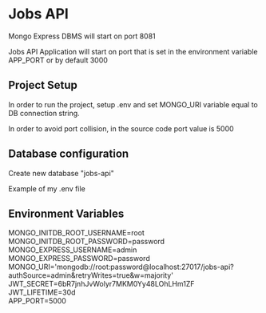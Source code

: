 # Jobs API

<p>Mongo Express DBMS will start on port 8081</p>
<p>Jobs API Application will start on port that is set in the environment variable APP_PORT or by default 3000</p>

## Project Setup 
<p>In order to run the project, setup .env and set MONGO_URI variable equal to DB connection string.</p>
<p>In order to avoid port collision, in the source code port value is 5000</p>

## Database configuration
<p>Create new database "jobs-api"</p>
<p>Example of my .env file</p>

## Environment Variables 
MONGO_INITDB_ROOT_USERNAME=root<br/>
MONGO_INITDB_ROOT_PASSWORD=password<br/>
MONGO_EXPRESS_USERNAME=admin<br/>
MONGO_EXPRESS_PASSWORD=password<br/>
MONGO_URI='mongodb://root:password@localhost:27017/jobs-api?authSource=admin&retryWrites=true&w=majority'<br/>
JWT_SECRET=6bR7jnhJvWolyr7MKM0Yy48LOhLHm1ZF<br/>
JWT_LIFETIME=30d<br/>
APP_PORT=5000<br/>
